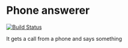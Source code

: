 Phone answerer
==============

[![Build Status](https://travis-ci.org/lfalvarez/phone-answerer.png?branch=master)](https://travis-ci.org/lfalvarez/phone-answerer)

It gets a call from a phone and says something
